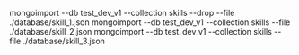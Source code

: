 mongoimport --db test_dev_v1 --collection skills --drop --file ./database/skill_1.json
mongoimport --db test_dev_v1 --collection skills --file ./database/skill_2.json
mongoimport --db test_dev_v1 --collection skills --file ./database/skill_3.json